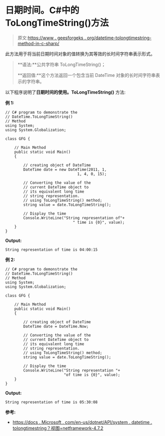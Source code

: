 # 日期时间。C#中的 ToLongTimeString()方法

> 原文:[https://www . geesforgeks . org/datetime-tolongtimestring-method-in-c-sharp/](https://www.geeksforgeeks.org/datetime-tolongtimestring-method-in-c-sharp/)

此方法用于将当前日期时间对象的值转换为其等效的长时间字符串表示形式。

> **语法:**公共字符串 ToLongTimeString()；
> 
> **返回值:**这个方法返回一个包含当前 DateTime 对象的长时间字符串表示的字符串。

以下程序说明了**日期时间的使用。ToLongTimeString()** 方法:

**例 1:**

```
// C# program to demonstrate the
// DateTime.ToLongTimeString()
// Method
using System;
using System.Globalization;

class GFG {

    // Main Method
    public static void Main()
    {

        // creating object of DateTime
        DateTime date = new DateTime(2011, 1,
                                1, 4, 0, 15);

        // Converting the value of the 
        // current DateTime object to 
        // its equivalent long time 
        // string representation.
        // using ToLongTimeString() method;
        string value = date.ToLongTimeString();

        // Display the time
        Console.WriteLine("String representation of"+
                              " time is {0}", value);
    }
}
```

**Output:**

```
String representation of time is 04:00:15

```

**例 2:**

```
// C# program to demonstrate the
// DateTime.ToLongTimeString()
// Method
using System;
using System.Globalization;

class GFG {

    // Main Method
    public static void Main()
    {

        // creating object of DateTime
        DateTime date = DateTime.Now;

        // Converting the value of the
        // current DateTime object to 
        // its equivalent long time 
        // string representation.
        // using ToLongTimeString() method;
        string value = date.ToLongTimeString();

        // Display the time
        Console.WriteLine("String representation "+
                          "of time is {0}", value);
    }
}
```

**Output:**

```
String representation of time is 05:30:08

```

**参考:**

*   [https://docs . Microsoft . com/en-us/dotnet/API/system . datetime . tolongtimestring？视图=netframework-4.7.2](https://docs.microsoft.com/en-us/dotnet/api/system.datetime.tolongtimestring?view=netframework-4.7.2)